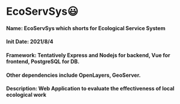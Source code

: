 # EcoServSys:smiley:
#### Name: EcoServSys which shorts for Ecological Service System
#### Init Date: 2021/8/4
#### Framework: Tentatively Express and Nodejs for backend, Vue for frontend, PostgreSQL for DB. 
#### Other dependencies include OpenLayers, GeoServer.
#### Description: Web Application to evaluate the effectiveness of local ecological work